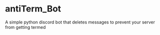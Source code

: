 # antiTerm_Bot
A simple python discord bot that deletes messages to prevent your server from getting termed
